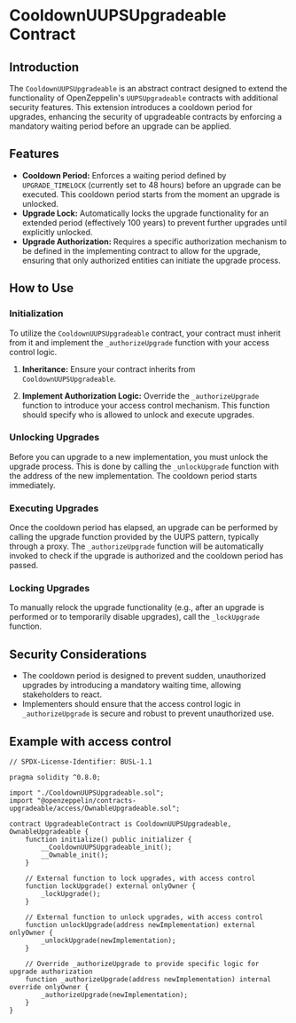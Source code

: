 # CooldownUUPSUpgradeable Contract

## Introduction
The `CooldownUUPSUpgradeable` is an abstract contract designed to extend the functionality of OpenZeppelin's `UUPSUpgradeable` contracts with additional security features. This extension introduces a cooldown period for upgrades, enhancing the security of upgradeable contracts by enforcing a mandatory waiting period before an upgrade can be applied.

## Features
- **Cooldown Period:** Enforces a waiting period defined by `UPGRADE_TIMELOCK` (currently set to 48 hours) before an upgrade can be executed. This cooldown period starts from the moment an upgrade is unlocked.
- **Upgrade Lock:** Automatically locks the upgrade functionality for an extended period (effectively 100 years) to prevent further upgrades until explicitly unlocked.
- **Upgrade Authorization:** Requires a specific authorization mechanism to be defined in the implementing contract to allow for the upgrade, ensuring that only authorized entities can initiate the upgrade process.

## How to Use

### Initialization
To utilize the `CooldownUUPSUpgradeable` contract, your contract must inherit from it and implement the `_authorizeUpgrade` function with your access control logic.

1. **Inheritance:**
   Ensure your contract inherits from `CooldownUUPSUpgradeable`.

2. **Implement Authorization Logic:**
   Override the `_authorizeUpgrade` function to introduce your access control mechanism. This function should specify who is allowed to unlock and execute upgrades.

### Unlocking Upgrades
Before you can upgrade to a new implementation, you must unlock the upgrade process. This is done by calling the `_unlockUpgrade` function with the address of the new implementation. The cooldown period starts immediately.

### Executing Upgrades
Once the cooldown period has elapsed, an upgrade can be performed by calling the upgrade function provided by the UUPS pattern, typically through a proxy. The `_authorizeUpgrade` function will be automatically invoked to check if the upgrade is authorized and the cooldown period has passed.

### Locking Upgrades
To manually relock the upgrade functionality (e.g., after an upgrade is performed or to temporarily disable upgrades), call the `_lockUpgrade` function.

## Security Considerations
- The cooldown period is designed to prevent sudden, unauthorized upgrades by introducing a mandatory waiting time, allowing stakeholders to react.
- Implementers should ensure that the access control logic in `_authorizeUpgrade` is secure and robust to prevent unauthorized use.

## Example with access control

```solidity
// SPDX-License-Identifier: BUSL-1.1

pragma solidity ^0.8.0;

import "./CooldownUUPSUpgradeable.sol";
import "@openzeppelin/contracts-upgradeable/access/OwnableUpgradeable.sol";

contract UpgradeableContract is CooldownUUPSUpgradeable, OwnableUpgradeable {
    function initialize() public initializer {
        __CooldownUUPSUpgradeable_init();
        __Ownable_init();
    }

    // External function to lock upgrades, with access control
    function lockUpgrade() external onlyOwner {
        _lockUpgrade();
    }

    // External function to unlock upgrades, with access control
    function unlockUpgrade(address newImplementation) external onlyOwner {
        _unlockUpgrade(newImplementation);
    }

    // Override _authorizeUpgrade to provide specific logic for upgrade authorization
    function _authorizeUpgrade(address newImplementation) internal override onlyOwner {
        _authorizeUpgrade(newImplementation);
    }
}
```

